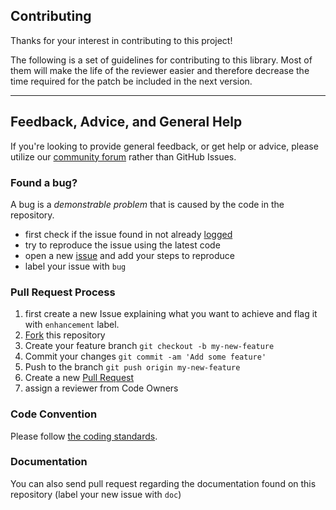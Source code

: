 ## Contributing

Thanks for your interest in contributing to this project!

The following is a set of guidelines for contributing to this library. Most of them will make the life of the reviewer easier and therefore decrease the time required for the patch be included in the next version.

---

## Feedback, Advice, and General Help

If you're looking to provide general feedback, or get help or advice, please
utilize our [community forum](https://community.alfresco.com/) rather than GitHub Issues.

### Found a bug?
 A bug is a _demonstrable problem_ that is caused by the code in the repository. 
 
* first check if the issue found in not already [logged](https://github.com/Alfresco/alfresco-tas-utility/issues)
* try to reproduce the issue using the latest code
* open a new [issue](https://github.com/Alfresco/alfresco-tas-utility/issues/new) and add your steps to reproduce
* label your issue with `bug`

### Pull Request Process
1) first create a new Issue explaining what you want to achieve and flag it with `enhancement` label.
1) [Fork](https://help.github.com/articles/fork-a-repo/) this repository
2) Create your feature branch `git checkout -b my-new-feature`
3) Commit your changes `git commit -am 'Add some feature'`
4) Push to the branch `git push origin my-new-feature`
6) Create a new [Pull Request]((https://help.github.com/articles/creating-a-pull-request/))
7) assign a reviewer from Code Owners

### Code Convention
Please follow [the coding standards](https://community.alfresco.com/docs/DOC-4658-coding-standards).

### Documentation
You can also send pull request regarding the documentation found on this repository (label your new issue with `doc`)
